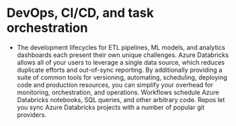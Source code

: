 # DevOps, CI/CD, and task orchestration
- The development lifecycles for ETL pipelines, ML models, and analytics dashboards each present their own unique challenges. Azure Databricks allows all of your users to leverage a single data source, which reduces duplicate efforts and out-of-sync reporting. By additionally providing a suite of common tools for versioning, automating, scheduling, deploying code and production resources, you can simplify your overhead for monitoring, orchestration, and operations. Workflows schedule Azure Databricks notebooks, SQL queries, and other arbitrary code. Repos let you sync Azure Databricks projects with a number of popular git providers.